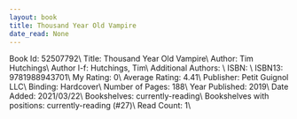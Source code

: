 ```yaml
---
layout: book
title: Thousand Year Old Vampire
date_read: None
---
```


Book Id: 52507792\ 
Title: Thousand Year Old Vampire\ 
Author: Tim Hutchings\ 
Author l-f: Hutchings, Tim\ 
Additional Authors: \ 
ISBN: \ 
ISBN13: 9781988943701\ 
My Rating: 0\ 
Average Rating: 4.41\ 
Publisher: Petit Guignol LLC\ 
Binding: Hardcover\ 
Number of Pages: 188\ 
Year Published: 2019\ 
Date Added: 2021/03/22\ 
Bookshelves: currently-reading\ 
Bookshelves with positions: currently-reading (#27)\ 
Read Count: 1\ 

